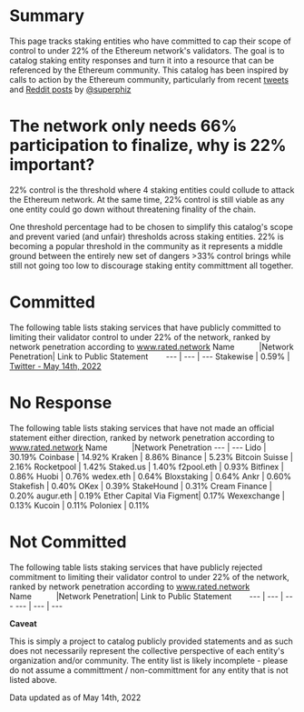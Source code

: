 # Summary
This page tracks staking entities who have committed to cap their scope of control to under 22% of the Ethereum network's validators. The goal is to catalog staking entity responses and turn it into a resource that can be referenced by the Ethereum community. This catalog has been inspired by calls to action by the Ethereum community, particularly from recent [tweets](https://twitter.com/superphiz/status/1525218193756807169) and [Reddit posts](https://www.reddit.com/r/ethfinance/comments/unt9m0/comment/i8d1bw9/?utm_source=share&utm_medium=web2x&context=3) by [@superphiz](https://twitter.com/superphiz) 

# The network only needs 66% participation to finalize, why is 22% important?
22% control is the threshold where 4 staking entities could collude to attack the Ethereum network. At the same time, 22% control is still viable as any one entity could go down without threatening finality of the chain. 

One threshold percentage had to be chosen to simplify this catalog's scope and prevent varied (and unfair) thresholds across staking entities. 22% is becoming a popular threshold in the community as it represents a middle ground between the entirely new set of dangers >33% control brings while still not going too low to discourage staking entity committment all together. 

# Committed
The following table lists staking services that have publicly committed to limiting their validator control to under 22% of the network, ranked by network penetration according to www.rated.network
Name&nbsp;&nbsp;&nbsp;&nbsp;&nbsp;&nbsp;&nbsp;&nbsp;&nbsp;&nbsp;&nbsp;|Network Penetration|	Link to Public Statement&nbsp;&nbsp;&nbsp;&nbsp;&nbsp;&nbsp;&nbsp;
---	|	---	|	---
Stakewise | 0.59% | [Twitter - May 14th, 2022](https://twitter.com/stakewise_io/status/1525225299146944513)

# No Response
The following table lists staking services that have not made an official statement either direction, ranked by network penetration according to www.rated.network
Name&nbsp;&nbsp;&nbsp;&nbsp;&nbsp;&nbsp;&nbsp;&nbsp;&nbsp;&nbsp;&nbsp;|Network Penetration
---	| ---
Lido | 30.19%
Coinbase | 14.92%
Kraken | 8.86%
Binance | 5.23%
Bitcoin Suisse | 2.16%
Rocketpool | 1.42%
Staked.us | 1.40%
f2pool.eth | 0.93%
Bitfinex | 0.86%
Huobi | 0.76%
wedex.eth | 0.64%
Bloxstaking | 0.64%
Ankr | 0.60%
Stakefish | 0.40%
OKex | 0.39%
StakeHound | 0.31%
Cream Finance | 0.20%
augur.eth | 0.19%
Ether Capital Via Figment| 0.17%
Wexexchange | 0.13%
Kucoin | 0.11%
Poloniex | 0.11%

# Not Committed
The following table lists staking services that have publicly rejected commitment to limiting their validator control to under 22% of the network, ranked by network penetration according to www.rated.network
Name&nbsp;&nbsp;&nbsp;&nbsp;&nbsp;&nbsp;&nbsp;&nbsp;&nbsp;&nbsp;&nbsp;|Network Penetration|	Link to Public Statement&nbsp;&nbsp;&nbsp;&nbsp;&nbsp;&nbsp;&nbsp;
---	|	---	|	---
---	|	---	|	---

**Caveat**

This is simply a project to catalog publicly provided statements and as such does not necessarily represent the collective perspective of each entity's organization and/or community. The entity list is likely incomplete - please do not assume a committment / non-committment for any entity that is not listed above.

Data updated as of May 14th, 2022
